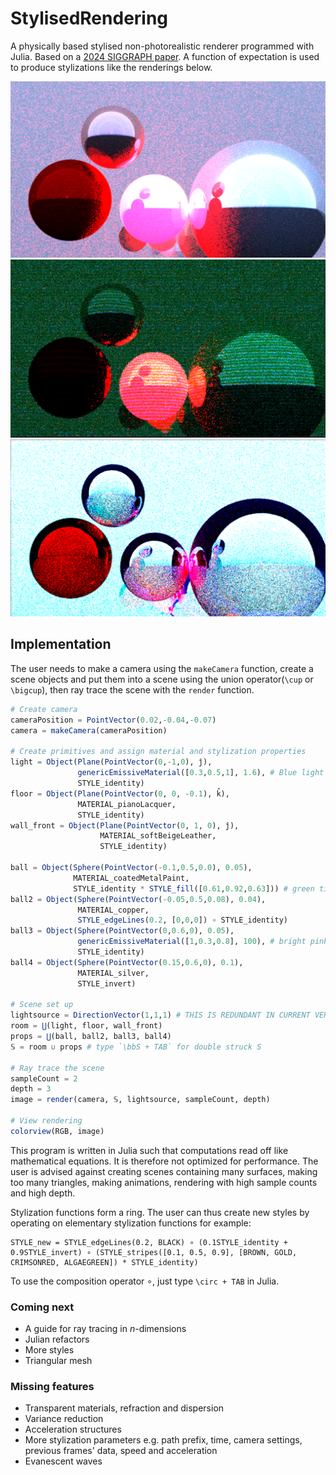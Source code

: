 # StylisedRendering

A physically based stylised non-photorealistic renderer programmed with Julia. Based on a [2024 SIGGRAPH paper](http://cv.rexwe.st/pdf/srfoe.pdf). A function of expectation is used to produce stylizations like the renderings below.  

![non-stylized render](images/sample1.png)
![stylized render](images/sample2.png)
![stylized render](images/sample3.png)

## Implementation
The user needs to make a camera using the `makeCamera` function, create a scene objects and put them into a scene using the union operator(`\cup` or `\bigcup`), then ray trace the scene with the `render` function.

```Julia
# Create camera
cameraPosition = PointVector(0.02,-0.04,-0.07)
camera = makeCamera(cameraPosition)

# Create primitives and assign material and stylization properties
light = Object(Plane(PointVector(0,-1,0), ĵ), 
               genericEmissiveMaterial([0.3,0.5,1], 1.6), # Blue light
               STYLE_identity)
floor = Object(Plane(PointVector(0, 0, -0.1), k̂), 
               MATERIAL_pianoLacquer, 
               STYLE_identity)
wall_front = Object(Plane(PointVector(0, 1, 0), ĵ),
                    MATERIAL_softBeigeLeather, 
                    STYLE_identity)

ball = Object(Sphere(PointVector(-0.1,0.5,0.0), 0.05),
              MATERIAL_coatedMetalPaint, 
              STYLE_identity * STYLE_fill([0.61,0.92,0.63])) # green tint
ball2 = Object(Sphere(PointVector(-0.05,0.5,0.08), 0.04), 
               MATERIAL_copper, 
               STYLE_edgeLines(0.2, [0,0,0]) ∘ STYLE_identity)
ball3 = Object(Sphere(PointVector(0,0.6,0), 0.05), 
               genericEmissiveMaterial([1,0.3,0.8], 100), # bright pink light
               STYLE_identity) 
ball4 = Object(Sphere(PointVector(0.15,0.6,0), 0.1), 
               MATERIAL_silver, 
               STYLE_invert)

# Scene set up
lightsource = DirectionVector(1,1,1) # THIS IS REDUNDANT IN CURRENT VERSION
room = ⋃(light, floor, wall_front)
props = ⋃(ball, ball2, ball3, ball4)
𝕊 = room ∪ props # type `\bbS + TAB` for double struck S

# Ray trace the scene
sampleCount = 2
depth = 3
image = render(camera, 𝕊, lightsource, sampleCount, depth)

# View rendering
colorview(RGB, image)
```

This program is written in Julia such that computations read off like mathematical equations. It is therefore not optimized for performance. The user is advised against creating scenes containing many surfaces, making too many triangles, making animations, rendering with high sample counts and high depth.

Stylization functions form a ring. The user can thus create new styles by operating on elementary stylization functions for example:
```
STYLE_new = STYLE_edgeLines(0.2, BLACK) ∘ (0.1STYLE_identity + 0.9STYLE_invert) ∘ (STYLE_stripes([0.1, 0.5, 0.9], [BROWN, GOLD, CRIMSONRED, ALGAEGREEN]) * STYLE_identity)
```
To use the composition operator ∘, just type `\circ + TAB` in Julia.


### Coming next
- A guide for ray tracing in $n$-dimensions
- Julian refactors
- More styles
- Triangular mesh

### Missing features
- Transparent materials, refraction and dispersion
- Variance reduction
- Acceleration structures
- More stylization parameters e.g. path prefix, time, camera settings, previous frames' data, speed and acceleration
- Evanescent waves